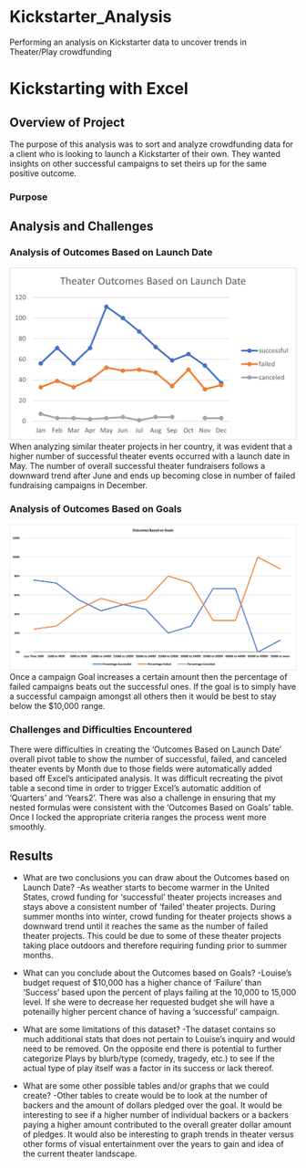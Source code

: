# Kickstarter_Analysis
Performing an analysis on Kickstarter data to uncover trends in Theater/Play crowdfunding
# Kickstarting with Excel

## Overview of Project
The purpose of this analysis was to sort and analyze crowdfunding data for a client who is looking to launch a Kickstarter of their own. They wanted insights on other successful campaigns to set theirs up for the same positive outcome.  

### Purpose

## Analysis and Challenges

### Analysis of Outcomes Based on Launch Date
![](Theater_Outcomes_vs_Launch.png)
When analyzing similar theater projects in her country, it was evident that a higher number of successful theater events occurred with a launch date in May. The number of overall successful theater fundraisers follows a downward trend after June and ends up becoming close in number of failed fundraising campaigns in December. 

### Analysis of Outcomes Based on Goals
![](Outcomes_vs_Goals.png)
Once a campaign Goal increases a certain amount then the percentage of failed campaigns beats out the successful ones. If the goal is to simply have a successful campaign amongst all others then it would be best to stay below the $10,000 range.

### Challenges and Difficulties Encountered
There were difficulties in creating the ‘Outcomes Based on Launch Date’ overall pivot table to show the number of successful, failed, and canceled theater events by Month due to those fields were automatically added based off Excel’s anticipated analysis. It was difficult recreating the pivot table a second time in order to trigger Excel’s automatic addition of ‘Quarters’ and ‘Years2’. 
There was also a challenge in ensuring that my nested formulas were consistent with the ‘Outcomes Based on Goals’ table. Once I locked the appropriate criteria ranges the process went more smoothly.  


## Results

- What are two conclusions you can draw about the Outcomes based on Launch Date?
-As weather starts to become warmer in the United States, crowd funding for ‘successful’ theater projects increases and stays above a consistent number of ‘failed’ theater projects. During summer months into winter, crowd funding for theater projects shows a downward trend until it reaches the same as the number of failed theater projects. This could be due to some of these theater projects taking place outdoors and therefore requiring funding prior to summer months. 

- What can you conclude about the Outcomes based on Goals?
-Louise’s budget request of $10,000 has a higher chance of ‘Failure’ than ‘Success’ based upon the percent of plays failing at the 10,000 to 15,000 level. If she were to decrease her requested budget she will have a potenailly higher percent chance of having a ‘successful’ campaign.  


- What are some limitations of this dataset?
-The dataset contains so much additional stats that does not pertain to Louise’s inquiry and would need to be removed. On the opposite end there is potential to further categorize Plays by blurb/type (comedy, tragedy, etc.) to see if the actual type of play itself was a factor in its success or lack thereof. 

- What are some other possible tables and/or graphs that we could create?
-Other tables to create would be to look at the number of backers and the amount of dollars pledged over the goal. It would be interesting to see if a higher number of individual backers or a backers paying a higher amount contributed to the overall greater dollar amount of pledges. It would also be interesting to graph trends in theater versus other forms of visual entertainment over the years to gain and idea of the current theater landscape. 

